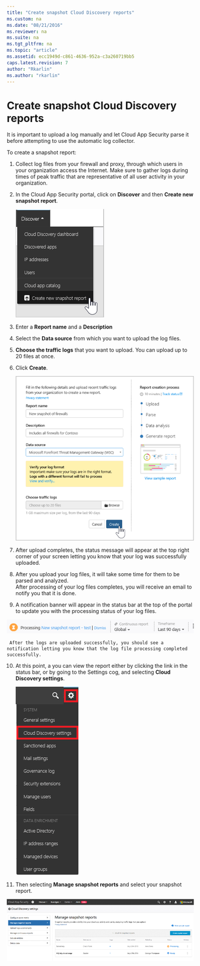 ```yaml
---
title: "Create snapshot Cloud Discovery reports"
ms.custom: na
ms.date: "08/21/2016"
ms.reviewer: na
ms.suite: na
ms.tgt_pltfrm: na
ms.topic: "article"
ms.assetid: ecc1949d-c861-4636-952a-c3a260719bb5
caps.latest.revision: 7
author: "Rkarlin"
ms.author: "rkarlin"
---
```

# Create snapshot Cloud Discovery reports
It is important to upload a log manually and let Cloud App Security parse it before attempting to use the automatic log collector.

To create a snapshot report:
  
1.  Collect log files from your firewall and proxy, through which users in your organization access the Internet. Make sure to gather logs during times of peak traffic that are representative of all user activity in your organization.  
  
2.  In the Cloud App Security portal, click on **Discover** and then **Create new snapshot report**.  
  
     ![Create new snapshot report](./media/create-new-snapshot-report.png)
     
      
3.  Enter a **Report name** and a **Description**
  
4.  Select the **Data source** from which you want to upload the log files.  
  
5.  **Choose the traffic logs** that you want to upload. You can upload up to 20 files at once.  
  
6.  Click **Create**.  
  
     ![New snapshot report](./media/new-snapshot-report.png) 
  
7.  After upload completes, the status message will appear at the top right corner of your screen letting you know that your log was successfully uploaded.  
  
8.  After you upload your log files, it will take some time for them to be parsed and analyzed.  
 After processing of your log files completes, you will receive an email to notify you that it is done. 
  
9. A notification banner will appear in the status bar at the top of the portal to update you with the processing status of your log files.  
  
  ![processing log file menu bar](./media/processing-log-file-menu-bar.png) 
  
     After the logs are uploaded successfully, you should see a notification letting you know that the log file processing completed successfully.  
   
 10. At this point, a you can view the report either by clicking the link in the status bar, or by going to the Settings cog, and selecting **Cloud Discovery settings**.   
  
     ![Discovery settings tab](./media/discovery-settings-tab.png)
 11. Then selecting **Manage snapshot reports** and select your snapshot report.
 
 ![snapshot report managment](./media/snapshot-report-managment.png)
      
  
      
  
